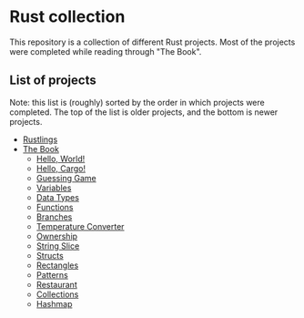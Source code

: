# Rust collection

This repository is a collection of different Rust projects. Most of the projects were completed while reading through "The Book".

## List of projects

Note: this list is (roughly) sorted by the order in which projects were completed. The top of the list is older projects, and the bottom is newer projects.

- [Rustlings](rustlings/)
- [The Book](the-book/)
    - [Hello, World!](the-book/hello_world/)
    - [Hello, Cargo!](the-book/hello_cargo/)
    - [Guessing Game](the-book/guessing_game/)
    - [Variables](the-book/variables/)
    - [Data Types](the-book/data_types/)
    - [Functions](the-book/functions/)
    - [Branches](the-book/branches/)
    - [Temperature Converter](the-book/temperature_converter/)
    - [Ownership](the-book/ownership/)
    - [String Slice](the-book/string_slice/)
    - [Structs](the-book/structs/)
    - [Rectangles](the-book/rectangles/)
    - [Patterns](the-book/patterns/)
    - [Restaurant](the-book/restaurant/)
    - [Collections](the-book/collections/)
    - [Hashmap](the-book/hashmap/)
